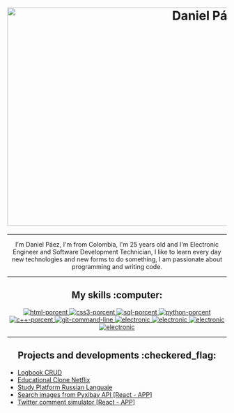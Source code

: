 <h1 align='center'>
    <a href="https://danielpaez.site/"><img src="https://i.ibb.co/z68wdcr/banner.png" alt="Daniel Páez" width="900" height="500"></a>
</h1>
<hr/>
<p align='center'> I'm Daniel Páez, I'm from Colombia, I'm 25 years old and I'm Electronic Engineer and Software Development Technician, 
     I like to learn every day new technologies and new forms to do something, I am passionate about programming 
     and writing code.</p>
<hr/>
<h2 align='center'>My skills :computer:</h2>
<!-- Habilities shields -->
<p align="center">
  <a href="#">
    <img src="https://img.shields.io/badge/HTML5-80%25-blue" alt="html-porcent"> <!--Shield HTML5 porcent-->
  </a>
  <a href="#">
    <img src="https://img.shields.io/badge/CSS3-70%25-blue" alt="css3-porcent"> <!--Shield CSS3 porcent-->
  </a>
  <a href="#">
    <img src="https://img.shields.io/badge/SQL-70%25-blue" alt="sql-porcent"> <!--Shield SQL porcent-->
  </a>
  <a href="#">
    <img src="https://img.shields.io/badge/Python-40%25-blue" alt="python-porcent"> <!--Shield PYTHON porcent-->
  </a>
  <a href="#">
    <img src="https://img.shields.io/badge/C%2B%2B-60%25-blue" alt="c++-porcent"> <!--Shield C++ porcent-->
  </a>
    <a href="#">
    <img src="https://img.shields.io/badge/Git Command Line-70%25-blue" alt="git-command-line"> <!--Shield C++ porcent-->
  </a>
   </a>
    <a href="#">
    <img src="https://img.shields.io/badge/Electronic-95%25-blue" alt="electronic"> <!--Shield Electronic porcent-->
  </a>
   </a>
    <a href="#">
    <img src="https://img.shields.io/badge/Learning React Js-Basic Now-blue" alt="electronic"> <!--Shield React porcent-->
  </a>
   </a>
    <a href="#">
    <img src="https://img.shields.io/badge/Learning .NET-Basic Now-blue" alt="electronic"> <!--Shield .NET porcent-->
  </a>
    </a>
    <a href="#">
    <img src="https://img.shields.io/badge/Learning Django-Basic Now-blue" alt="electronic"> <!--Shield Django porcent-->
  </a>
</p>
<hr />
<h2 align='center'>Projects and developments :checkered_flag:</h2> 
<ul>
    <li><a href="https://senaceet.github.io/gui-proyecto-logbook/">Logbook CRUD</li> 
    <li><a href="https://danielpaezb.github.io/netflix-clone/">Educational Clone Netflix</li> 
    <li><a href="https://senaceet2020.000webhostapp.com/">Study Platform Russian Languaje</li>
    <li><a href="https://react-search-img.vercel.app/">Search images from Pyxibay API [React - APP]</li>  
    <li><a href="https://simulator-twitter.vercel.app/">Twitter comment simulator [React - APP]</li>
        
        
        
</ul>

